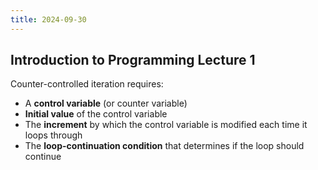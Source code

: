 ```yaml
---
title: 2024-09-30
---
```

## Introduction to Programming Lecture 1

Counter-controlled iteration requires:
- A **control variable** (or counter variable) 
- **Initial value** of the control variable
- The **increment** by which the control variable is modified each time it loops through
- The **loop-continuation condition** that determines if the loop should continue